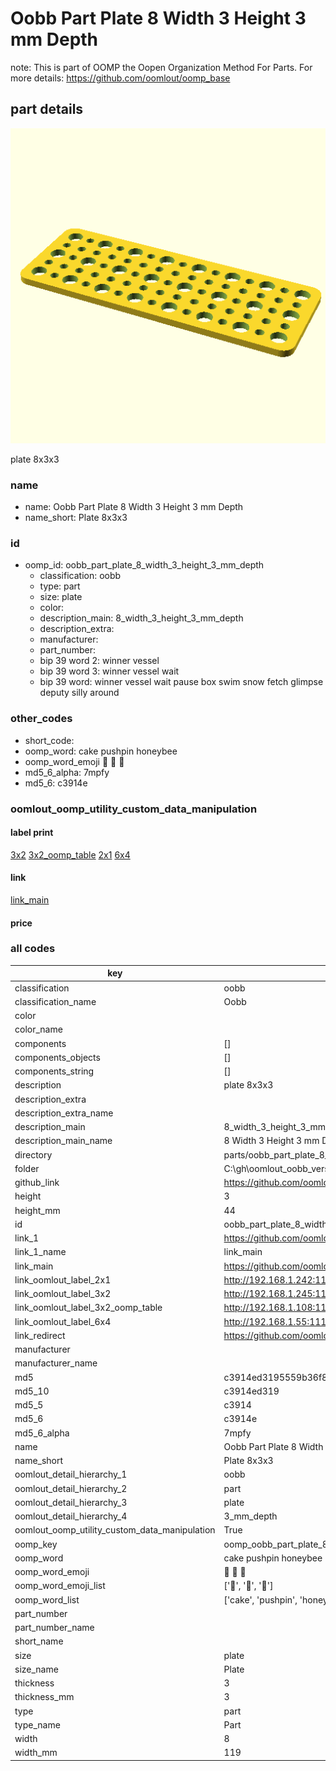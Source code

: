 # Oobb Part Plate 8 Width 3 Height 3 mm Depth  

note: This is part of OOMP the Oopen Organization Method For Parts. For more details: https://github.com/oomlout/oomp_base

##  part details
  

[![](3dpr.png)](3dpr.png)

plate 8x3x3



### name
* name: Oobb Part Plate 8 Width 3 Height 3 mm Depth
* name_short: Plate 8x3x3 
### id
* oomp_id: oobb_part_plate_8_width_3_height_3_mm_depth
  * classification: oobb
  * type: part
  * size: plate
  * color: 
  * description_main: 8_width_3_height_3_mm_depth
  * description_extra: 
  * manufacturer: 
  * part_number: 
  * bip 39 word 2: winner vessel
  * bip 39 word 3: winner vessel wait
  * bip 39 word: winner vessel wait pause box swim snow fetch glimpse deputy silly around

### other_codes
* short_code: 
* oomp_word: cake pushpin honeybee
* oomp_word_emoji :cake: :pushpin: :honeybee:
* md5_6_alpha: 7mpfy
* md5_6: c3914e






### oomlout_oomp_utility_custom_data_manipulation
#### label print
[3x2](http://192.168.1.245:1112/?label=oomp%207mpfy)
[3x2_oomp_table](http://192.168.1.108:1112/?label=oomp%207mpfy)
[2x1](http://192.168.1.242:1112/?label=oomp%207mpfy)
[6x4](http://192.168.1.55:1112/?label=oomp%207mpfy)    

#### link

[link_main](https://github.com/oomlout/oomlout_oobb_version_4_generated_parts/tree/main/navigation_oomp/oobb/part/plate/8_width_3_height_3_mm_depth/part)                              

#### price







### all codes 
| key | value |  
| --- | --- |  
| classification | oobb |  
| classification_name | Oobb |  
| color |  |  
| color_name |  |  
| components | [] |  
| components_objects | [] |  
| components_string | [] |  
| description | plate 8x3x3 |  
| description_extra |  |  
| description_extra_name |  |  
| description_main | 8_width_3_height_3_mm_depth |  
| description_main_name | 8 Width 3 Height 3 mm Depth |  
| directory | parts/oobb_part_plate_8_width_3_height_3_mm_depth |  
| folder | C:\gh\oomlout_oobb_version_4_generated_parts\parts\oobb_part_plate_8_width_3_height_3_mm_depth |  
| github_link | https://github.com/oomlout/oomlout_oomp_part_src/tree/main/parts/oobb_part_plate_8_width_3_height_3_mm_depth |  
| height | 3 |  
| height_mm | 44 |  
| id | oobb_part_plate_8_width_3_height_3_mm_depth |  
| link_1 | https://github.com/oomlout/oomlout_oobb_version_4_generated_parts/tree/main/navigation_oomp/oobb/part/plate/8_width_3_height_3_mm_depth/part |  
| link_1_name | link_main |  
| link_main | https://github.com/oomlout/oomlout_oobb_version_4_generated_parts/tree/main/navigation_oomp/oobb/part/plate/8_width_3_height_3_mm_depth/part |  
| link_oomlout_label_2x1 | http://192.168.1.242:1112/?label=oomp%207mpfy |  
| link_oomlout_label_3x2 | http://192.168.1.245:1112/?label=oomp%207mpfy |  
| link_oomlout_label_3x2_oomp_table | http://192.168.1.108:1112/?label=oomp%207mpfy |  
| link_oomlout_label_6x4 | http://192.168.1.55:1112/?label=oomp%207mpfy |  
| link_redirect | https://github.com/oomlout/oomlout_oobb_version_4_generated_parts/tree/main/parts/oobb_plate_08_03_03 |  
| manufacturer |  |  
| manufacturer_name |  |  
| md5 | c3914ed3195559b36f8d4a17ecfcc7df |  
| md5_10 | c3914ed319 |  
| md5_5 | c3914 |  
| md5_6 | c3914e |  
| md5_6_alpha | 7mpfy |  
| name | Oobb Part Plate 8 Width 3 Height 3 mm Depth |  
| name_short | Plate 8x3x3  |  
| oomlout_detail_hierarchy_1 | oobb |  
| oomlout_detail_hierarchy_2 | part |  
| oomlout_detail_hierarchy_3 | plate |  
| oomlout_detail_hierarchy_4 | 3_mm_depth |  
| oomlout_oomp_utility_custom_data_manipulation | True |  
| oomp_key | oomp_oobb_part_plate_8_width_3_height_3_mm_depth |  
| oomp_word | cake pushpin honeybee |  
| oomp_word_emoji | :cake: :pushpin: :honeybee: |  
| oomp_word_emoji_list | [':cake:', ':pushpin:', ':honeybee:'] |  
| oomp_word_list | ['cake', 'pushpin', 'honeybee'] |  
| part_number |  |  
| part_number_name |  |  
| short_name |  |  
| size | plate |  
| size_name | Plate |  
| thickness | 3 |  
| thickness_mm | 3 |  
| type | part |  
| type_name | Part |  
| width | 8 |  
| width_mm | 119 |  
